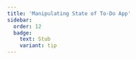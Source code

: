 ```yaml
---
title: 'Manipulating State of To-Do App'
sidebar:
  order: 12
  badge:
    text: Stub
    variant: tip
---
```


 